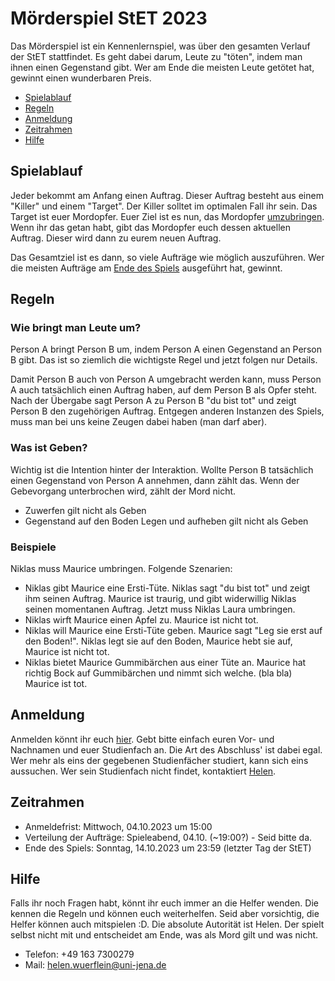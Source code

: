 # Mörderspiel StET 2023

Das Mörderspiel ist ein Kennenlernspiel, was über den gesamten Verlauf der StET stattfindet. Es geht dabei darum, Leute zu "töten", indem man ihnen einen Gegenstand gibt. Wer am Ende die meisten Leute getötet hat, gewinnt einen wunderbaren Preis.

- [Spielablauf](#spielablauf)
- [Regeln](#regeln)
- [Anmeldung](#anmeldung)
- [Zeitrahmen](#zeitrahmen)
- [Hilfe](#hilfe)

## Spielablauf

Jeder bekommt am Anfang einen Auftrag.
Dieser Auftrag besteht aus einem "Killer" und einem "Target".
Der Killer solltet im optimalen Fall ihr sein.
Das Target ist euer Mordopfer.
Euer Ziel ist es nun, das Mordopfer [umzubringen](#regeln).
Wenn ihr das getan habt, gibt das Mordopfer euch dessen aktuellen Auftrag.
Dieser wird dann zu eurem neuen Auftrag.

Das Gesamtziel ist es dann, so viele Aufträge wie möglich auszuführen.
Wer die meisten Aufträge am [Ende des Spiels](#zeitrahmen) ausgeführt hat, gewinnt.

## Regeln

### Wie bringt man Leute um?

Person A bringt Person B um, indem Person A einen Gegenstand an Person B gibt.
Das ist so ziemlich die wichtigste Regel und jetzt folgen nur Details.

Damit Person B auch von Person A umgebracht werden kann, muss Person A auch tatsächlich einen Auftrag haben, auf dem Person B als Opfer steht.
Nach der Übergabe sagt Person A zu Person B "du bist tot" und zeigt Person B den zugehörigen Auftrag.
Entgegen anderen Instanzen des Spiels, muss man bei uns keine Zeugen dabei haben (man darf aber).

### Was ist Geben?

Wichtig ist die Intention hinter der Interaktion. Wollte Person B tatsächlich einen Gegenstand von Person A annehmen, dann zählt das.
Wenn der Gebevorgang unterbrochen wird, zählt der Mord nicht.

- Zuwerfen gilt nicht als Geben
- Gegenstand auf den Boden Legen und aufheben gilt nicht als Geben

### Beispiele

Niklas muss Maurice umbringen. Folgende Szenarien:

- Niklas gibt Maurice eine Ersti-Tüte. Niklas sagt "du bist tot" und zeigt ihm seinen Auftrag. Maurice ist traurig, und gibt widerwillig Niklas seinen momentanen Auftrag. Jetzt muss Niklas Laura umbringen.
- Niklas wirft Maurice einen Apfel zu. Maurice ist nicht tot.
- Niklas will Maurice eine Ersti-Tüte geben. Maurice sagt "Leg sie erst auf den Boden!". Niklas legt sie auf den Boden, Maurice hebt sie auf, Maurice ist nicht tot.
- Niklas bietet Maurice Gummibärchen aus einer Tüte an. Maurice hat richtig Bock auf Gummibärchen und nimmt sich welche. (bla bla) Maurice ist tot.

## Anmeldung

Anmelden könnt ihr euch [hier](https://cloud.uni-jena.de/apps/forms/s/e4wE5PX4r7K8NK5SracQLg2i). Gebt bitte einfach euren Vor- und Nachnamen und euer Studienfach an. Die Art des Abschluss' ist dabei egal. Wer mehr als eins der gegebenen Studienfächer studiert, kann sich eins aussuchen. Wer sein Studienfach nicht findet, kontaktiert [Helen](#hilfe).

## Zeitrahmen

- Anmeldefrist: Mittwoch, 04.10.2023 um 15:00
- Verteilung der Aufträge: Spieleabend, 04.10. (~19:00?) - Seid bitte da.
- Ende des Spiels: Sonntag, 14.10.2023 um 23:59 (letzter Tag der StET)

## Hilfe

Falls ihr noch Fragen habt, könnt ihr euch immer an die Helfer wenden. Die kennen die Regeln und können euch weiterhelfen. Seid aber vorsichtig, die Helfer können auch mitspielen :D.
Die absolute Autorität ist Helen. Der spielt selbst nicht mit und entscheidet am Ende, was als Mord gilt und was nicht.

- Telefon: +49 163 7300279
- Mail: helen.wuerflein@uni-jena.de
